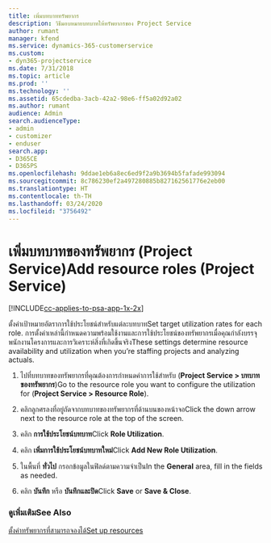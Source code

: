 ```yaml
---
title: เพิ่มบทบาททรัพยากร
description: วิธีมอบหมายบทบาทให้ทรัพยากรของ Project Service
author: rumant
manager: kfend
ms.service: dynamics-365-customerservice
ms.custom:
- dyn365-projectservice
ms.date: 7/31/2018
ms.topic: article
ms.prod: ''
ms.technology: ''
ms.assetid: 65cdedba-3acb-42a2-98e6-ff5a02d92a02
ms.author: rumant
audience: Admin
search.audienceType:
- admin
- customizer
- enduser
search.app:
- D365CE
- D365PS
ms.openlocfilehash: 9ddae1eb6a8ec6ed9f2a9b3694b5fafade993094
ms.sourcegitcommit: 8c786230ef2a497280885b827162561776e2eb00
ms.translationtype: HT
ms.contentlocale: th-TH
ms.lasthandoff: 03/24/2020
ms.locfileid: "3756492"
---
```

# <a name="add-resource-roles-project-service"></a><span data-ttu-id="f5562-103">เพิ่มบทบาทของทรัพยากร (Project Service)</span><span class="sxs-lookup"><span data-stu-id="f5562-103">Add resource roles (Project Service)</span></span>

[!INCLUDE[cc-applies-to-psa-app-1x-2x](../includes/cc-applies-to-psa-app-1x-2x.md)]

<span data-ttu-id="f5562-104">ตั้งค่าเป้าหมายอัตราการใช้ประโยชน์สำหรับแต่ละบทบาท</span><span class="sxs-lookup"><span data-stu-id="f5562-104">Set target utilization rates for each role.</span></span> <span data-ttu-id="f5562-105">การตั้งค่าเหล่านี้กำหนดความพร้อมใช้งานและการใช้ประโยชน์ของทรัพยากรเมื่อคุณกำลังบรรจุพนักงานโครงการและการวิเคราะห์สิ่งที่เกิดขึ้นจริง</span><span class="sxs-lookup"><span data-stu-id="f5562-105">These settings determine resource availability and utilization when you’re staffing projects and analyzing actuals.</span></span>  
  
1.  <span data-ttu-id="f5562-106">ไปที่บทบาทของทรัพยากรที่คุณต้องการกำหนดค่าการใช้สำหรับ (**Project Service > บทบาทของทรัพยากร**)</span><span class="sxs-lookup"><span data-stu-id="f5562-106">Go to the resource role you want to configure the utilization for (**Project Service > Resource Role**).</span></span>  
  
2.  <span data-ttu-id="f5562-107">คลิกลูกศรลงที่อยู่ถัดจากบทบาทของทรัพยากรที่ด้านบนของหน้าจอ</span><span class="sxs-lookup"><span data-stu-id="f5562-107">Click the down arrow next to the resource role at the top of the screen.</span></span>  
  
3.  <span data-ttu-id="f5562-108">คลิก **การใช้ประโยชน์บทบาท**</span><span class="sxs-lookup"><span data-stu-id="f5562-108">Click **Role Utilization**.</span></span>  
  
4.  <span data-ttu-id="f5562-109">คลิก **เพิ่มการใช้ประโยชน์บทบาทใหม่**</span><span class="sxs-lookup"><span data-stu-id="f5562-109">Click **Add New Role Utilization**.</span></span>  
  
5.  <span data-ttu-id="f5562-110">ในพื้นที่ **ทั่วไป** กรอกข้อมูลในฟิลด์ตามความจำเป็น</span><span class="sxs-lookup"><span data-stu-id="f5562-110">In the **General** area, fill in the fields as needed.</span></span>  
  
6.  <span data-ttu-id="f5562-111">คลิก **บันทึก** หรือ **บันทึกและปิด**</span><span class="sxs-lookup"><span data-stu-id="f5562-111">Click **Save** or **Save & Close**.</span></span>  
  
### <a name="see-also"></a><span data-ttu-id="f5562-112">ดูเพิ่มเติม</span><span class="sxs-lookup"><span data-stu-id="f5562-112">See Also</span></span>  
 [<span data-ttu-id="f5562-113">ตั้งค่าทรัพยากรที่สามารถจองได้</span><span class="sxs-lookup"><span data-stu-id="f5562-113">Set up resources</span></span>](../project-service/set-up-resources.md)
